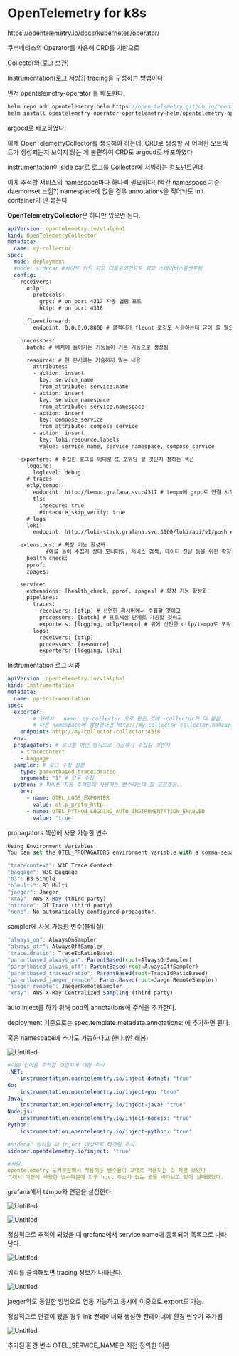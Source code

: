# OpenTelemetry for k8s

https://opentelemetry.io/docs/kubernetes/operator/

쿠버네티스의 Operator를 사용해 CRD를 기반으로 

Collector와(로그 보관) 

Instrumentation(로그 서빙?) tracing을 구성하는 방법이다.

먼저 opentelemetry-operator 를 배포한다.

```jsx
helm repo add opentelemetry-helm https://open-telemetry.github.io/opentelemetry-helm-charts
helm install opentelemetry-operator opentelemetry-helm/opentelemetry-operator --version 0.43.1
```

argocd로 배포하였다.

이제 OpenTelemetryCollector를 생성해야 하는데, CRD로 생성할 시 어떠한 오브젝트가 생성되는지 보이지 않는 게 불편하여 CRD도 argocd로 배포하였다

instrumentation이 side car로 로그를 Collector에 서빙하는 컴포넌트인데 

이게 추적할 서비스의 namespace마다 하나씩 필요하다!  (약간 namespace 기준 daemonset 느낌?)
namespace에 없을 경우 annotations을 적어놔도 init container가 안 붙는다

**OpenTelemetryCollector**은 하나만 있으면 된다.

```yaml
apiVersion: opentelemetry.io/v1alpha1
kind: OpenTelemetryCollector
metadata:
  name: my-collector
spec:
  mode: deployment
  #mode: sidecar #사이드 카도 되고 디플로이먼트도 되고 스테이터스풀셋도됨
  config: |
    receivers:
      otlp:
        protocols:
          grpc: # on port 4317 자동 맵핑 포트
          http: # on port 4318 

      fluentforward:
        endpoint: 0.0.0.0:8006 # 콜렉터가 fleunt 로깅도 사용하는데 굳이 쓸 필요 모르겠음

    processors:
      batch: # 배치에 들어가는 기능들이 기본 기능으로 생성됨

      resource: # 현 문서에는 기술하지 않는 내용
        attributes:
        - action: insert
          key: service_name
          from_attribute: service.name
        - action: insert
          key: service_namespace
          from_attribute: service.namespace
        - action: insert
          key: compose_service
          from_attribute: compose_service
        - action: insert
          key: loki.resource.labels
          value: service_name, service_namespace, compose_service

    exporters: # 수집한 로그를 어디로 또 포워딩 할 것인지 정하는 섹션
      logging:
        loglevel: debug
      # traces
      otlp/tempo:
        endpoint: http://tempo.grafana.svc:4317 # tempo에 grpc로 연결 시도
        tls:
          insecure: true
          #insecure_skip_verify: true
      # logs
      loki:
        endpoint: http://loki-stack.grafana.svc:3100/loki/api/v1/push # loki에 연결 시도

    extensions: # 확장 기능 활성화
			#예를 들어 수집기 상태 모니터링, 서비스 검색, 데이터 전달 등을 위한 확장을 추가할 수 있습니다.
      health_check:
      pprof:
      zpages:

    service:
      extensions: [health_check, pprof, zpages] # 확장 기능 활성화
      pipelines:
        traces:
          receivers: [otlp] # 선언한 리시버에서 수집할 것이고
          processors: [batch] # 프로세싱 단계로 가공할 것이고
          exporters: [logging, otlp/tempo] # 위에 선언한 otlp/tempo로 포워딩 할 것임.
        logs:
          receivers: [otlp]
          processors: [resource]
          exporters: [logging, loki]
```

Instrumentation 로그 서빙

```yaml
apiVersion: opentelemetry.io/v1alpha1
kind: Instrumentation
metadata:
  name: pp-instrumentation
spec:
  exporter:
		# 위에서   name: my-collector 으로 만든 것에 -collector가 더 붙음.
		# 다른 namespace에 생성했다면 http://my-collector-collector.namespace.svc:4318 
    endpoint: http://my-collector-collector:4318 
  env:
  propagators: # 로그를 어떤 형식으로 가공해서 수집할 것인지
    - tracecontext
    - baggage
  sampler: # 로그 수집 설정
    type: parentbased_traceidratio
    argument: "1" # 모두 수집
  python: # 파이썬 자동 추적일때 사용하는 변수라는데 잘 모르겠음..
    env:
      - name: OTEL_LOGS_EXPORTER
        value: otlp_proto_http
      - name: OTEL_PYTHON_LOGGING_AUTO_INSTRUMENTATION_ENABLED
        value: 'true'
```

propagators 섹션에 사용 가능한 변수

```jsx
Using Environment Variables
You can set the OTEL_PROPAGATORS environment variable with a comma-separated list. Accepted values are:

"tracecontext": W3C Trace Context
"baggage": W3C Baggage
"b3": B3 Single
"b3multi": B3 Multi
"jaeger": Jaeger
"xray": AWS X-Ray (third party)
"ottrace": OT Trace (third party)
"none": No automatically configured propagator.
```

sampler에 사용 가능한 변수(불확실)

```jsx
"always_on": AlwaysOnSampler
"always_off": AlwaysOffSampler
"traceidratio": TraceIdRatioBased
"parentbased_always_on": ParentBased(root=AlwaysOnSampler)
"parentbased_always_off": ParentBased(root=AlwaysOffSampler)
"parentbased_traceidratio": ParentBased(root=TraceIdRatioBased)
"parentbased_jaeger_remote": ParentBased(root=JaegerRemoteSampler)
"jaeger_remote": JaegerRemoteSampler
"xray": AWS X-Ray Centralized Sampling (third party)
```

auto inject를 하기 위해 pod의 annotations에 주석을 추가한다.

deployment 기준으로는 spec.template.metadata.annotations: 에 추가하면 된다.

혹은 namespace에 추가도 가능하다고 한다.(안 해봄)

![Untitled](https://prod-files-secure.s3.us-west-2.amazonaws.com/1963d13b-cc2f-40c8-b422-332972ae6ce6/b6f71985-1fd6-47eb-8ecc-6272a917989f/Untitled.png)

```yaml
#어떤 언어를 추적할 것인지에 대한 주석
.NET: 
	instrumentation.opentelemetry.io/inject-dotnet: "true"
Go: 
	instrumentation.opentelemetry.io/inject-go: "true"
Java: 
	instrumentation.opentelemetry.io/inject-java: "true"
Node.js: 
	instrumentation.opentelemetry.io/inject-nodejs: "true"
Python: 
	instrumentation.opentelemetry.io/inject-python: "true"

#sidecar 방식일 때 inject 대상으로 타겟팅 주석
sidecar.opentelemetry.io/inject: 'true'
```

```yaml
#사담 
opentelemetry 도커부분에서 적용해둔 변수들이 그대로 적용되는 것 처럼 보인다
그래서 이전에 사용한 변수때문에 자꾸 host 주소가 없는 곳을 바라보고 있어 실패했었다.
```

grafana에서 tempo와 연결을 설정한다.

![Untitled](https://prod-files-secure.s3.us-west-2.amazonaws.com/1963d13b-cc2f-40c8-b422-332972ae6ce6/ce19abb6-5b46-4386-bb9f-80068db2d240/Untitled.png)

![Untitled](https://prod-files-secure.s3.us-west-2.amazonaws.com/1963d13b-cc2f-40c8-b422-332972ae6ce6/187636fe-4346-4b54-ba5b-6d6ef2d9ffbd/Untitled.png)

정상적으로 추적이 되었을 때 grafana에서 service name에 등록되어 목록으로 나타난다.

![Untitled](https://prod-files-secure.s3.us-west-2.amazonaws.com/1963d13b-cc2f-40c8-b422-332972ae6ce6/44c877ea-4616-4899-8483-ee69c1fb0600/Untitled.png)

쿼리를 클릭해보면 tracing 정보가 나타난다.

![Untitled](https://prod-files-secure.s3.us-west-2.amazonaws.com/1963d13b-cc2f-40c8-b422-332972ae6ce6/dad8fdd7-9fbd-4238-80a7-71f0eb4bf2b5/Untitled.png)

jaeger와도 동일한 방법으로 연동 가능하고 동시에 이중으로 export도 가능.

정상적으로 연결이 됐을 경우 init 컨테이너와 생성한 컨테이너에 환경 변수가 추가됨

![Untitled](https://prod-files-secure.s3.us-west-2.amazonaws.com/1963d13b-cc2f-40c8-b422-332972ae6ce6/a4be7952-41e5-4efd-b831-1878fa91f921/Untitled.png)

추가된 환경 변수 OTEL_SERVICE_NAME은 직접 정의한 이름
